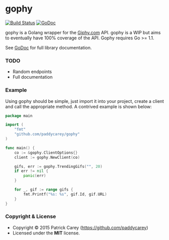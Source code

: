 gophy
=====

[![Build Status](https://travis-ci.org/paddycarey/gophy.svg?branch=master)](https://travis-ci.org/paddycarey/gophy)
[![GoDoc](https://godoc.org/github.com/paddycarey/gophy?status.svg)](https://godoc.org/github.com/paddycarey/gophy)

gophy is a Golang wrapper for the [Giphy.com](http://www.giphy.com) API. gophy
is a WIP but aims to eventually have 100% coverage of the API. Gophy requires
Go >= 1.1.

See [GoDoc](https://godoc.org/github.com/paddycarey/gophy) for full library documentation.


### TODO

- Random endpoints
- Full documentation


### Example

Using gophy should be simple, just import it into your project, create a client and call the appropriate method. A contrived example is shown below:

```go
package main

import (
	"fmt"
	"github.com/paddycarey/gophy"
)

func main() {
	co := &gophy.ClientOptions{}
	client := gophy.NewClient(co)

	gifs, err := gophy.TrendingGifs("", 20)
	if err != nil {
		panic(err)
	}

	for _, gif := range gifs {
		fmt.Printf("%s: %s", gif.Id, gif.URL)
	}
}
```


### Copyright & License

- Copyright © 2015 Patrick Carey (https://github.com/paddycarey)
- Licensed under the **MIT** license.
